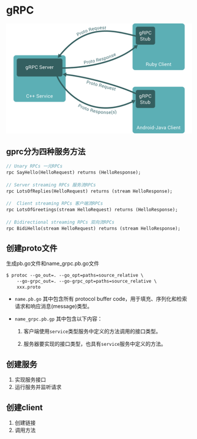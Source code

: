 # gRPC

![](../resource/rpc.svg)


## gprc分为四种服务方法

```proto
// Unary RPCs 一元RPCs
rpc SayHello(HelloRequest) returns (HelloResponse);

// Server streaming RPCs 服务流RPCs
rpc LotsOfReplies(HelloRequest) returns (stream HelloResponse);

//  Client streaming RPCs 客户端流RPCs
rpc LotsOfGreetings(stream HelloRequest) returns (HelloResponse);

// Bidirectional streaming RPCs 双向流RPCs
rpc BidiHello(stream HelloRequest) returns (stream HelloResponse);
```

## 创建proto文件

生成pb.go文件和name_grpc.pb.go文件

```teminal
$ protoc --go_out=. --go_opt=paths=source_relative \
    --go-grpc_out=. --go-grpc_opt=paths=source_relative \
    xxx.proto
```

* `name.pb.go` 其中包含所有 protocol buffer code，用于填充、序列化和检索请求和响应消息(message)类型。
* `name_grpc.pb.gp` 其中包含以下内容：

    1. 客户端使用`service`类型服务中定义的方法调用的接口类型。

    2. 服务器要实现的接口类型，也具有`service`服务中定义的方法。

## 创建服务

1. 实现服务接口
2. 运行服务并监听请求

## 创建client

1. 创建链接
2. 调用方法